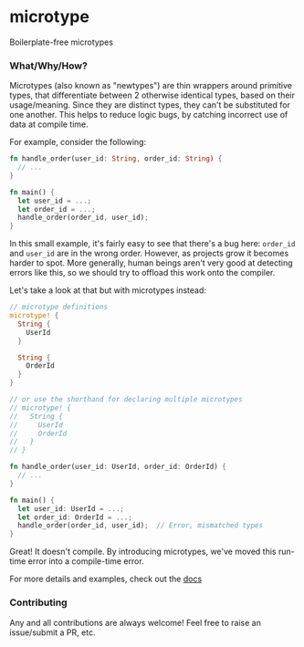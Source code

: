 # microtype
Boilerplate-free microtypes

### What/Why/How?

Microtypes (also known as "newtypes") are thin wrappers around primitive types, that differentiate between 2 otherwise identical types, based on their usage/meaning.
Since they are distinct types, they can't be substituted for one another. This helps to reduce logic bugs, by catching incorrect use of data at compile time.

For example, consider the following:
```rust
fn handle_order(user_id: String, order_id: String) {
  // ...
} 

fn main() {
  let user_id = ...;
  let order_id = ...;
  handle_order(order_id, user_id);
}
```

In this small example, it's fairly easy to see that there's a bug here: `order_id` and `user_id` are in the wrong order. However, as projects grow it becomes harder to spot.
More generally, human beings aren't very good at detecting errors like this, so we should try to offload this work onto the compiler.

Let's take a look at that but with microtypes instead:
```rust
// microtype definitions
microtype! {
  String {
    UserId
  }

  String {
    OrderId
  }
}

// or use the shorthand for declaring multiple microtypes
// microtype! {
//   String {
//     UserId
//     OrderId
//   }
// }

fn handle_order(user_id: UserId, order_id: OrderId) {
  // ...
} 

fn main() {
  let user_id: UserId = ...;
  let order_id: OrderId = ...;
  handle_order(order_id, user_id);  // Error, mismatched types
}
```
Great! It doesn't compile. By introducing microtypes, we've moved this run-time error into a compile-time error.

For more details and examples, check out the [docs](https://docs.rs/microtype)

### Contributing

Any and all contributions are always welcome! Feel free to raise an issue/submit a PR, etc.


